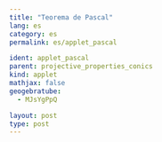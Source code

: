 ```yaml
---
title: "Teorema de Pascal"
lang: es
category: es
permalink: es/applet_pascal

ident: applet_pascal
parent: projective_properties_conics
kind: applet
mathjax: false
geogebratube:
  - MJsYgPpQ

layout: post
type: post
---
```


<div style="height:600px; width:800px; margin: auto;" id="applet_containerMJsYgPpQ"></div>